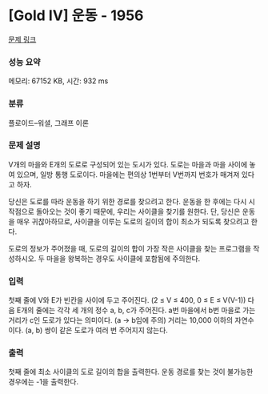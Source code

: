 # [Gold IV] 운동 - 1956 

[문제 링크](https://www.acmicpc.net/problem/1956) 

### 성능 요약

메모리: 67152 KB, 시간: 932 ms

### 분류

플로이드–워셜, 그래프 이론

### 문제 설명

<p>V개의 마을와 E개의 도로로 구성되어 있는 도시가 있다. 도로는 마을과 마을 사이에 놓여 있으며, 일방 통행 도로이다. 마을에는 편의상 1번부터 V번까지 번호가 매겨져 있다고 하자.</p>

<p>당신은 도로를 따라 운동을 하기 위한 경로를 찾으려고 한다. 운동을 한 후에는 다시 시작점으로 돌아오는 것이 좋기 때문에, 우리는 사이클을 찾기를 원한다. 단, 당신은 운동을 매우 귀찮아하므로, 사이클을 이루는 도로의 길이의 합이 최소가 되도록 찾으려고 한다.</p>

<p>도로의 정보가 주어졌을 때, 도로의 길이의 합이 가장 작은 사이클을 찾는 프로그램을 작성하시오. 두 마을을 왕복하는 경우도 사이클에 포함됨에 주의한다.</p>

### 입력 

 <p>첫째 줄에 V와 E가 빈칸을 사이에 두고 주어진다. (2 ≤ V ≤ 400, 0 ≤ E ≤ V(V-1)) 다음 E개의 줄에는 각각 세 개의 정수 a, b, c가 주어진다. a번 마을에서 b번 마을로 가는 거리가 c인 도로가 있다는 의미이다. (a → b임에 주의) 거리는 10,000 이하의 자연수이다. (a, b) 쌍이 같은 도로가 여러 번 주어지지 않는다.</p>

### 출력 

 <p>첫째 줄에 최소 사이클의 도로 길이의 합을 출력한다. 운동 경로를 찾는 것이 불가능한 경우에는 -1을 출력한다.</p>

